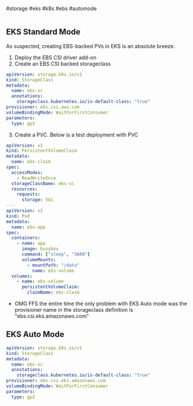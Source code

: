 #storage #eks #k8s #ebs #automode

```table-of-contents
```
## EKS Standard Mode

As suspected, creating EBS-backed PVs in EKS is an absolute breeze.

1. Deploy the EBS CSI driver add-on
2. Create an EBS CSI backed storageclass

``` yaml
apiVersion: storage.k8s.io/v1
kind: StorageClass
metadata:
  name: ebs-sc
  annotations:
    storageclass.kubernetes.io/is-default-class: "true"
provisioner: ebs.csi.aws.com
volumeBindingMode: WaitForFirstConsumer
parameters:
  type: gp3
```

3. Create a PVC.  Below is a test deployment with PVC

``` yaml
apiVersion: v1
kind: PersistentVolumeClaim
metadata:
  name: ebs-claim
spec:
  accessModes:
    - ReadWriteOnce
  storageClassName: ebs-sc
  resources:
    requests:
      storage: 5Gi
---
apiVersion: v1
kind: Pod
metadata:
  name: ebs-app
spec:
  containers:
    - name: app
      image: busybox
      command: ["sleep", "3600"]
      volumeMounts:
        - mountPath: "/data"
          name: ebs-volume
  volumes:
    - name: ebs-volume
      persistentVolumeClaim:
        claimName: ebs-claim
```

- OMG FFS the entire time the only problem with EKS Auto mode was the provisioner name in the storageclass definition is "ebs.csi.eks.amazonaws.com"

## EKS Auto Mode

``` yaml
apiVersion: storage.k8s.io/v1
kind: StorageClass
metadata:
  name: ebs-sc
  annotations:
    storageclass.kubernetes.io/is-default-class: "true"
provisioner: ebs.csi.eks.amazonaws.com
volumeBindingMode: WaitForFirstConsumer
parameters:
  type: gp3
```
